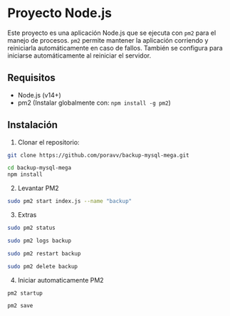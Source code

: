 # Proyecto Node.js

Este proyecto es una aplicación Node.js que se ejecuta con `pm2` para el manejo de procesos. `pm2` permite mantener la aplicación corriendo y reiniciarla automáticamente en caso de fallos. También se configura para iniciarse automáticamente al reiniciar el servidor.

## Requisitos

- Node.js (v14+)
- pm2 (Instalar globalmente con: `npm install -g pm2`)

## Instalación

1. Clonar el repositorio:

```bash
git clone https://github.com/poravv/backup-mysql-mega.git

cd backup-mysql-mega
npm install
```

2. Levantar PM2
```bash
sudo pm2 start index.js --name "backup"
```
3. Extras 
```bash
sudo pm2 status

sudo pm2 logs backup

sudo pm2 restart backup

sudo pm2 delete backup

```
4. Iniciar automaticamente PM2
```bash
pm2 startup

pm2 save
```